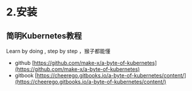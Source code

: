 # 2.安装

## 简明Kubernetes教程

Learn by doing , step by step ，猴子都能懂

* github [https://github.com/make-x/a-byte-of-kubernetes](https://github.com/make-x/a-byte-of-kubernetes)
* gitbook [https://cheerego.gitbooks.io/a-byte-of-kubernetes/content/](https://cheerego.gitbooks.io/a-byte-of-kubernetes/content/)

